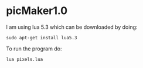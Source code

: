 # picMaker1.0
I am using lua 5.3 which can be downloaded by doing: 
```
sudo apt-get install lua5.3
```
To run the program do: 
```
lua pixels.lua
```
